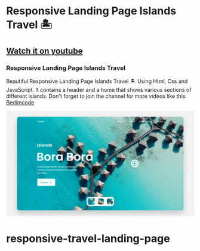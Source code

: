 # Responsive Landing Page Islands Travel 🏝️
## [Watch it on youtube](https://youtu.be/6GBVaHH_6bQ)
### Responsive Landing Page Islands Travel
Beautiful Responsive Landing Page Islands Travel 🏝️ Using Html, Css and JavaScript. It contains a header and a home that shows various sections of different islands.
Don't forget to join the channel for more videos like this. [Bedimcode](https://www.youtube.com/c/Bedimcode)

![Landing Page Travel](/preview.png)
# responsive-travel-landing-page
